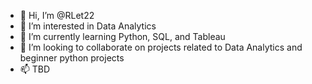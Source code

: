 - 👋 Hi, I’m @RLet22
- 👀 I’m interested in Data Analytics
- 🌱 I’m currently learning Python, SQL, and Tableau
- 💞️ I’m looking to collaborate on projects related to Data Analytics and beginner python projects
- 📫 TBD


